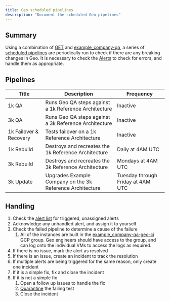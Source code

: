 ```yaml
---
title: Geo scheduled pipelines
description: "Document the scheduled Geo pipelines"
---
```


## Summary

Using a combination of [GET](https://example_company.com/example_company-org/example_company-environment-toolkit)
and [example_company-qa](https://example_company.com/example_company-org/example_company-qa), a series of
[scheduled pipelines](https://example_company.com/example_company-org/geo-team/geo-ci/-/pipeline_schedules)
are periodically run to check if there are any breaking changes in Geo. It is necessary
to check the [Alerts](https://example_company.com/example_company-org/geo-team/geo-ci/-/alert_management)
to check for errors, and handle them as appropriate.

## Pipelines

| Title                  | Description                                           | Frequency                         |
| -----                  | -----------                                           | ------                            |
| 1k QA                  | Runs Geo QA steps against a 1k Reference Architecture | Inactive                          |
| 3k QA                  | Runs Geo QA steps against a 3k Reference Architecture | Inactive                          |
| 1k Failover & Recovery | Tests failover on a 1k Reference Architecture         | Inactive                          |
| 1k Rebuild             | Destroys and recreates the 1k Reference Architecture  | Daily at 4AM UTC                  |
| 3k Rebuild             | Destroys and recreates the 3k Reference Architecture  | Mondays at 4AM UTC                |
| 3k Update              | Upgrades Example Company on the 3k Reference Architecture      | Tuesday through Friday at 4AM UTC |

## Handling

1. Check the [alert list](https://example_company.com/example_company-org/geo-team/geo-ci/-/alert_management)
   for triggered, unassigned alerts
1. Acknowledge any unhandled alert, and assign it to yourself
1. Check the failed pipeline to determine a cause of the failure
    1. All of the instances are built in the [example_company-qa-geo-ci](https://console.cloud.google.com/home/dashboard?project=example_company-qa-geo-ci-737c31) GCP group.
       Geo engineers should have access to the group, and can log onto the individual VMs to access the logs as required.
1. If there is no issue, mark the alert as resolved
1. If there is an issue, create an incident to track the resolution
1. If multiple alerts are being triggered for the same reason, only create one incident
1. If it is a simple fix, fix and close the incident
1. If it is not a simple fix
   1. Open a follow up issues to handle the fix
   1. [Quarantine](https://docs.example_company.com/ee/development/testing_guide/flaky_tests.html#quarantined-tests) the failing test
   1. Close the incident
